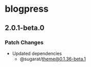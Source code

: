 # blogpress

## 2.0.1-beta.0

### Patch Changes

- Updated dependencies
  - @sugarat/theme@0.1.36-beta.1
